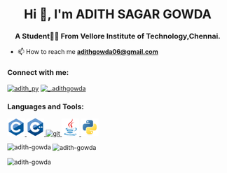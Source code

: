 <h1 align="center">Hi 👋, I'm ADITH SAGAR GOWDA</h1>
<h3 align="center">A Student👨‍💻 From Vellore Institute of Technology,Chennai.</h3>

- 📫 How to reach me **adithgowda06@gmail.com**

<h3 align="left">Connect with me:</h3>
<p align="left">
<a href="https://twitter.com/adith_py" target="blank"><img align="center" src="https://raw.githubusercontent.com/rahuldkjain/github-profile-readme-generator/master/src/images/icons/Social/twitter.svg" alt="adith_py" height="30" width="40" /></a>
<a href="https://instagram.com/_.adithgowda" target="blank"><img align="center" src="https://raw.githubusercontent.com/rahuldkjain/github-profile-readme-generator/master/src/images/icons/Social/instagram.svg" alt="_.adithgowda" height="30" width="40" /></a>
</p>

<h3 align="left">Languages and Tools:</h3>
<p align="left"> <a href="https://www.cprogramming.com/" target="_blank" rel="noreferrer"> <img src="https://raw.githubusercontent.com/devicons/devicon/master/icons/c/c-original.svg" alt="c" width="40" height="40"/> </a> <a href="https://www.w3schools.com/cpp/" target="_blank" rel="noreferrer"> <img src="https://raw.githubusercontent.com/devicons/devicon/master/icons/cplusplus/cplusplus-original.svg" alt="cplusplus" width="40" height="40"/> </a> <a href="https://git-scm.com/" target="_blank" rel="noreferrer"> <img src="https://www.vectorlogo.zone/logos/git-scm/git-scm-icon.svg" alt="git" width="40" height="40"/> </a> <a href="https://www.java.com" target="_blank" rel="noreferrer"> <img src="https://raw.githubusercontent.com/devicons/devicon/master/icons/java/java-original.svg" alt="java" width="40" height="40"/> </a> <a href="https://www.python.org" target="_blank" rel="noreferrer"> <img src="https://raw.githubusercontent.com/devicons/devicon/master/icons/python/python-original.svg" alt="python" width="40" height="40"/> </a> </p>

<p><img align="left" src="https://github-readme-stats.vercel.app/api/top-langs?username=adith-gowda&show_icons=true&locale=en&layout=compact" alt="adith-gowda" /></p>

<p>&nbsp;<img align="center" src="https://github-readme-stats.vercel.app/api?username=adith-gowda&show_icons=true&locale=en" alt="adith-gowda" /></p>

<p><img align="center" src="https://github-readme-streak-stats.herokuapp.com/?user=adith-gowda&" alt="adith-gowda" /></p>
